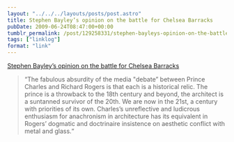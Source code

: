 ```yaml
---
layout: "../../../layouts/posts/post.astro"
title: Stephen Bayley’s opinion on the battle for Chelsea Barracks
pubDate: 2009-06-24T08:47:00+00:00
tumblr_permalink: /post/129258331/stephen-bayleys-opinion-on-the-battle-for-chelsea
tags: ["linklog"]
format: "link"
---
```


[Stephen Bayley&#8217;s opinion on the battle for Chelsea Barracks][1]

> &ldquo;The fabulous absurdity of the media "debate&rdquo; between Prince Charles and Richard Rogers is that each is a historical relic. The prince is a throwback to the 18th century and beyond, the architect is a suntanned survivor of the 20th. We are now in the 21st, a century with priorities of its own. Charles&rsquo;s unreflective and ludicrous enthusiasm for anachronism in architecture has its equivalent in Rogers&rsquo; dogmatic and doctrinaire insistence on aesthetic conflict with metal and glass.&ldquo;

[1]: https://www.theguardian.com/artanddesign/2009/jun/21/stephen-bayley-chelsea-barracks
